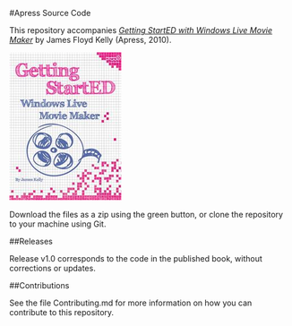 #Apress Source Code

This repository accompanies [*Getting StartED with Windows Live Movie Maker*](http://www.apress.com/9781430229018) by James Floyd Kelly (Apress, 2010).

![Cover image](9781430229018.jpg)

Download the files as a zip using the green button, or clone the repository to your machine using Git.

##Releases

Release v1.0 corresponds to the code in the published book, without corrections or updates.

##Contributions

See the file Contributing.md for more information on how you can contribute to this repository.
